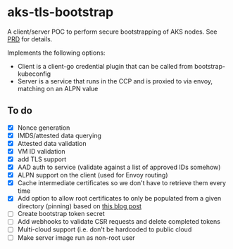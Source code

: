 # aks-tls-bootstrap

A client/server POC to perform secure bootstrapping of AKS nodes. See [PRD](https://microsoft.sharepoint.com/:w:/t/azurecontainercompute/ERi0Wy2o1CROhwRzFAMk8NUByq_vGP4NhjJGdwgmqGJl5Q?e=T1mxZO) for details.

Implements the following options:

- Client is a client-go credential plugin that can be called from bootstrap-kubeconfig
- Server is a service that runs in the CCP and is proxied to via envoy, matching on an ALPN value

## To do

- [X] Nonce generation
- [X] IMDS/attested data querying
- [X] Attested data validation
- [X] VM ID validation
- [X] add TLS support
- [X] AAD auth to service (validate against a list of approved IDs somehow)
- [X] ALPN support on the client (used for Envoy routing)
- [X] Cache intermediate certificates so we don't have to retrieve them every time
- [X] Add option to allow root certificates to only be populated from a given directory (pinning) based on [this blog post](https://techcommunity.microsoft.com/t5/azure-governance-and-management/azure-instance-metadata-service-attested-data-tls-critical/ba-p/2888953)
- [ ] Create bootstrap token secret
- [ ] Add webhooks to validate CSR requests and delete completed tokens
- [ ] Multi-cloud support (i.e. don't be hardcoded to public cloud
- [ ] Make server image run as non-root user